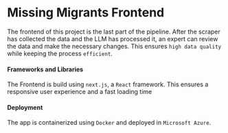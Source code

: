 # Missing Migrants Frontend

The frontend of this project is the last part of the pipeline.
After the scraper has collected the data and the LLM has processed it, an expert can review the data and make the necessary changes. This ensures `high data quality` while keeping the process `efficient`.

#### Frameworks and Libraries
The Frontend is build using `next.js`, a `React` framework. This ensures a responsive user experience and a fast loading time

#### Deployment
The app is containerized using `Docker` and deployed in `Microsoft Azure`.


